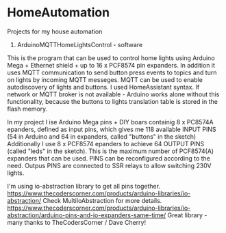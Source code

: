 # HomeAutomation

Projects for my house automation
1. ArduinoMQTTHomeLightsControl - software

This is the program that can be used to control home lights using Arduino Mega + Ethernet shield + up to 16 x PCF8574 pin expanders.
In addition it uses MQTT communication to send button press events to topics and turn on lights by incoming MQTT messeges.
MQTT can be used to enable autodiscovery of lights and buttons. I used HomeAssistant syntax.
If network or MQTT broker is not available - Arduino works alone without this functionality, because the buttons to lights translation table is stored in the flash memory.

In my project I ise Arduino Mega pins + DIY boars containig 8 x PC8574A epanders, defined as input pins, which gives me 118 available INPUT PINS (54 in Arduino and 64 in expanders, called "buttons" in the sketch) 
Additionally I use 8 x PCF8574 epanders to achieve 64 OUTPUT PINS (called "leds" in the sketch). This is the maximum number of PCF8574(A) expanders that can be used.
PINS can be reconfigured according to the need. 
Outpus PINS are connected to SSR relays to allow switching 230V lights.

I'm using io-abstraction library to get all pins together.
https://www.thecoderscorner.com/products/arduino-libraries/io-abstraction/
Check MultiIoAbstraction for more details.
https://www.thecoderscorner.com/products/arduino-libraries/io-abstraction/arduino-pins-and-io-expanders-same-time/
Great library - many thanks to TheCodersCorner / Dave Cherry!

